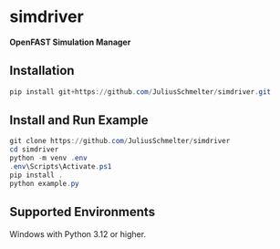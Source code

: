 # simdriver
**OpenFAST Simulation Manager**

## Installation

```PowerShell
pip install git+https://github.com/JuliusSchmelter/simdriver.git
```

## Install and Run Example

```PowerShell
git clone https://github.com/JuliusSchmelter/simdriver
cd simdriver
python -m venv .env
.env\Scripts\Activate.ps1
pip install .
python example.py
```

## Supported Environments

Windows with Python 3.12 or higher.
